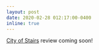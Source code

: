 ```yaml
---
layout: post
date: 2020-02-28 012:17:00-0400
inline: true
---
```


[City of Stairs](https://www.goodreads.com/book/show/20174424-city-of-stairs) review coming soon!
